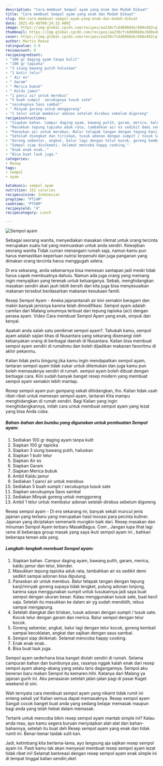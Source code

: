 ```yaml
---
description: "Cara membuat Sempol ayam yang enak dan Mudah Dibuat"
title: "Cara membuat Sempol ayam yang enak dan Mudah Dibuat"
slug: 844-cara-membuat-sempol-ayam-yang-enak-dan-mudah-dibuat
date: 2021-05-06T08:24:33.409Z
image: https://img-global.cpcdn.com/recipes/aa230cfc6d6068de/680x482cq70/sempol-ayam-foto-resep-utama.jpg
thumbnail: https://img-global.cpcdn.com/recipes/aa230cfc6d6068de/680x482cq70/sempol-ayam-foto-resep-utama.jpg
cover: https://img-global.cpcdn.com/recipes/aa230cfc6d6068de/680x482cq70/sempol-ayam-foto-resep-utama.jpg
author: Martin Reese
ratingvalue: 3.9
reviewcount: 8
recipeingredient:
- "100 gr daging ayam tanpa kulit"
- "100 gr tapioka"
- "3 siung bawang putih haluskan"
- "1 butir telur"
- " Air es"
- " Garam"
- " Merica bubuk"
- " Kaldu jamur"
- "1 panci air untuk merebus"
- "5 buah sumpit  secukupnya tusuk sate"
- "secukupnya Saos sambal"
- " Minyak goreng untuk menggoreng"
- "1 telur untuk membalur adonan setelah direbus sebelum digoreng"
recipeinstructions:
- "Siapkan bahan. Campur daging ayam, bawang putih, garam, merica, kaldu jamur dan telur, blender."
- "Masukkan tepung tapioka aduk rata, tambahkan air es sedikit demi sedikit sampai adonan bisa dipulung."
- "Panaskan air untuk merebus. Balur telapak tangan dengan tepung kanji/minyak goreng supaya tidak lengket, pulung adonan lonjong, karena saya menggunakan sumpit untuk tusukannya jadi saya buat sempol dengan ukuran besar. Kalau menggunakan tusuk sate, buat kecil saja. Setelah itu masukkan ke dalam air yg sudah mendidih, rebus sampai mengapung."
- "Setelah diangkat dan tiriskan, tusuk adonan dengan sumpit / tusuk sate. Kocok telur dengan garam dan merica. Balur sempol dengan telur kocok."
- "Goreng sebentar, angkat, balur lagi dengan telur kocok, goreng kembali sampai kecoklatan, angkat dan sajikan dengan saus sambal."
- "Sempol siap dinikmati. Selamat mencoba happy cooking."
- "Enak enak enak.."
- "Bisa buat lauk juga."
categories:
- Resep
tags:
- sempol
- ayam

katakunci: sempol ayam 
nutrition: 152 calories
recipecuisine: Indonesian
preptime: "PT14M"
cooktime: "PT58M"
recipeyield: "4"
recipecategory: Lunch

---
```



![Sempol ayam](https://img-global.cpcdn.com/recipes/aa230cfc6d6068de/680x482cq70/sempol-ayam-foto-resep-utama.jpg)

Sebagai seorang wanita, menyediakan masakan nikmat untuk orang tercinta merupakan suatu hal yang memuaskan untuk anda sendiri. Kewajiban seorang  wanita Tidak cuman menangani rumah saja, namun kamu pun harus memastikan keperluan nutrisi terpenuhi dan juga panganan yang dimakan orang tercinta harus menggugah selera.

Di era  sekarang, anda sebenarnya bisa memesan santapan jadi meski tidak harus capek membuatnya dahulu. Namun ada juga orang yang memang ingin menyajikan yang terenak untuk keluarganya. Sebab, menghidangkan masakan sendiri akan jauh lebih bersih dan kita juga bisa menyesuaikan makanan tersebut berdasarkan makanan kesukaan famili. 

Resep Sempol Ayam - Aneka jajanantanah air kini semakin beragam dan makin banyak jenisnya karena telah dimodifikasi. Sempol ayam adalah camilan dari Malang umumnya terbuat dari tepung tapioka (aci) dengan perasa ayam. Video Cara membuat Sempol Ayam yang enak, empuk dan kenyal.

Apakah anda salah satu penikmat sempol ayam?. Tahukah kamu, sempol ayam adalah sajian khas di Nusantara yang sekarang disenangi oleh kebanyakan orang di berbagai daerah di Nusantara. Kalian bisa membuat sempol ayam sendiri di rumahmu dan boleh dijadikan makanan favoritmu di akhir pekanmu.

Kalian tidak perlu bingung jika kamu ingin mendapatkan sempol ayam, lantaran sempol ayam tidak sukar untuk ditemukan dan juga kamu pun boleh memasaknya sendiri di rumah. sempol ayam boleh dibuat dengan berbagai cara. Kini sudah banyak banget resep modern yang membuat sempol ayam semakin lebih mantap.

Resep sempol ayam pun gampang sekali dihidangkan, lho. Kalian tidak usah ribet-ribet untuk memesan sempol ayam, lantaran Kita mampu menghidangkan di rumah sendiri. Bagi Kalian yang ingin menghidangkannya, inilah cara untuk membuat sempol ayam yang lezat yang bisa Anda coba.

<!--inarticleads1-->

##### Bahan-bahan dan bumbu yang digunakan untuk pembuatan Sempol ayam:

1. Sediakan 100 gr daging ayam tanpa kulit
1. Siapkan 100 gr tapioka
1. Siapkan 3 siung bawang putih, haluskan
1. Siapkan 1 butir telur
1. Siapkan  Air es
1. Siapkan  Garam
1. Siapkan  Merica bubuk
1. Ambil  Kaldu jamur
1. Sediakan 1 panci air untuk merebus
1. Sediakan 5 buah sumpit / secukupnya tusuk sate
1. Siapkan secukupnya Saos sambal
1. Sediakan  Minyak goreng untuk menggoreng
1. Ambil 1 telur untuk membalur adonan setelah direbus sebelum digoreng


Resep sempol ayam - Di era sekarang ini, banyak sekali muncul jenis jajanan yang terbaru yang merupakan hasil inovasi para pecinta kuliner. Jajanan yang diciptakan semenarik mungkin baik dari. Resep masakan dan minuman Sempol Ayam terbaru MasakBagus. Com , Jangan lupa lihat lagi rame di beberapa group masak yang saya ikuti sempol ayam ini , bahkan beberapa teman ada yang. 

<!--inarticleads2-->

##### Langkah-langkah membuat Sempol ayam:

1. Siapkan bahan. Campur daging ayam, bawang putih, garam, merica, kaldu jamur dan telur, blender.
1. Masukkan tepung tapioka aduk rata, tambahkan air es sedikit demi sedikit sampai adonan bisa dipulung.
1. Panaskan air untuk merebus. Balur telapak tangan dengan tepung kanji/minyak goreng supaya tidak lengket, pulung adonan lonjong, karena saya menggunakan sumpit untuk tusukannya jadi saya buat sempol dengan ukuran besar. Kalau menggunakan tusuk sate, buat kecil saja. Setelah itu masukkan ke dalam air yg sudah mendidih, rebus sampai mengapung.
1. Setelah diangkat dan tiriskan, tusuk adonan dengan sumpit / tusuk sate. Kocok telur dengan garam dan merica. Balur sempol dengan telur kocok.
1. Goreng sebentar, angkat, balur lagi dengan telur kocok, goreng kembali sampai kecoklatan, angkat dan sajikan dengan saus sambal.
1. Sempol siap dinikmati. Selamat mencoba happy cooking.
1. Enak enak enak..
1. Bisa buat lauk juga.


Sempol ayam sederhana bisa banget diolah sendiri di rumah. Selama campuran bahan dan bumbunya pas, rasanya nggak kalah enak dari resep sempol ayam abang-abang yang selalu laris dagangannya. Sempol.aku beneran baru makan Sempol itu kemaren.hihi. Katanya dari Malang ya jajanan gurih ini. Aku penasaran setelah jalan-jalan pagi di pasar Kaget weekend di sini. 

Wah ternyata cara membuat sempol ayam yang nikamt tidak rumit ini enteng sekali ya! Kalian semua dapat memasaknya. Resep sempol ayam Sangat cocok banget buat anda yang sedang belajar memasak maupun bagi anda yang telah hebat dalam memasak.

Tertarik untuk mencoba bikin resep sempol ayam mantab simple ini? Kalau anda mau, ayo kamu segera buruan menyiapkan alat-alat dan bahan-bahannya, setelah itu buat deh Resep sempol ayam yang enak dan tidak rumit ini. Benar-benar taidak sulit kan. 

Jadi, ketimbang kita berlama-lama, ayo langsung aja sajikan resep sempol ayam ini. Pasti kamu tak akan menyesal membuat resep sempol ayam lezat tidak ribet ini! Selamat berkreasi dengan resep sempol ayam enak simple ini di tempat tinggal kalian sendiri,oke!.


